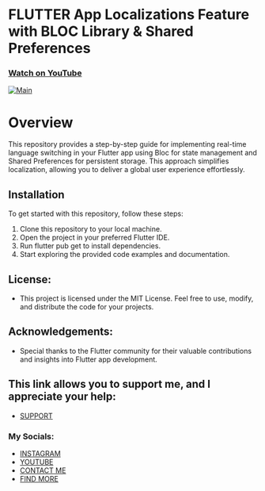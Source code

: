 # FLUTTER App Localizations Feature with BLOC Library & Shared Preferences
### [Watch on YouTube](https://youtu.be/eoOmyzNqvsk)
[![Main](https://img.youtube.com/vi/eoOmyzNqvsk/0.jpg)](https://www.youtube.com/watch?v=eoOmyzNqvsk)

# Overview
This repository provides a step-by-step guide for implementing real-time language switching in your Flutter app using Bloc for state management and Shared Preferences for persistent storage.
This approach simplifies localization, allowing you to deliver a global user experience effortlessly.

## Installation
To get started with this repository, follow these steps:

1. Clone this repository to your local machine.
2. Open the project in your preferred Flutter IDE.
3. Run flutter pub get to install dependencies.
4. Start exploring the provided code examples and documentation.

## License:
* This project is licensed under the MIT License. Feel free to use, modify, and distribute the code for your projects.

## Acknowledgements:
- Special thanks to the Flutter community for their valuable contributions and insights into Flutter app development.

## This link allows you to support me, and I appreciate your help:
* [SUPPORT](https://www.buymeacoffee.com/AmirBayat)

### My Socials:
* [INSTAGRAM](https://www.instagram.com/codewithflexz)
* [YOUTUBE]( https://www.youtube.com/c/ProgrammingWithFlexZ)
* [CONTACT ME](https://amirbayat.dev@gmail.com)
* [FIND MORE](https://zaap.bio/CodeWithFlexz)



